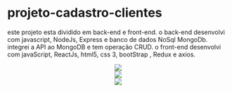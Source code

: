 # projeto-cadastro-clientes
este projeto esta dividido em back-end e front-end. o back-end desenvolvi com javascript, NodeJs, Express e banco de dados NoSql MongoDb. integrei a API ao MongoDB e tem operação CRUD. o front-end desenvolvi com javaScript, ReactJs, html5, css 3, bootStrap , Redux e axios.

<div align="center">
  <img src="https://user-images.githubusercontent.com/87821294/180007690-57326242-74cc-45d2-bed4-727756cc4347.png"></img>
</div>
<div align="center">
  <img src="https://user-images.githubusercontent.com/87821294/180011465-28c7475a-4e4f-45d9-8fc1-bdab5632d2a0.png"></img>
</div>
<div align="center">
  <img src="https://user-images.githubusercontent.com/87821294/180009888-d6f32776-b073-46a7-8f39-f985245e0f64.png"></img>
</div>
